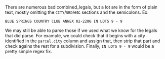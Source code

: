 There are numerous bad combined_legals, but a lot are in the form of plain text, mostly omitting the `CITY`/`SBD`/etc
sections and the semicolons. Ex:

`BLUE SPRINGS COUNTRY CLUB ANNEX 02-2206 IN LOTS 9 - 9`

We may still be able to parse those if we used what we know for the legals that did parse. For example, we could check
that it begins with a city identified in the `parcel.city` column and assign that, then strip that part and check agains
the rest for a subdivision. Finally, `IN LOTS 9 - 9` would be a pretty simple regex fix.
